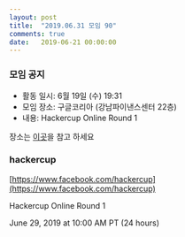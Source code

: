 ```yaml
---
layout: post
title:  "2019.06.31 모임 90"
comments: true
date:   2019-06-21 00:00:00
---
```


### 모임 공지

- 활동 일시: 6월 19일 (수) 19:31
- 모임 장소: 구글코리아 (강남파이낸스센터 22층)
- 내용: Hackercup Online Round 1

장소는 [이곳](https://place.map.daum.net/11584927)을 참고 하세요


### hackercup

[https://www.facebook.com/hackercup](https://www.facebook.com/hackercup)

Hackercup Online Round 1

June 29, 2019 at 10:00 AM PT (24 hours)
